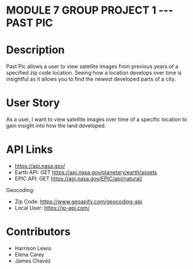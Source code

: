 
# MODULE 7 GROUP PROJECT 1 --- PAST PIC

# Description
Past Pic allows a user to view satellite images from previous years of a specified zip code location.
Seeing how a location develops over time is insightful as it allows you to find the newest developed parts of a city.

# User Story
As a user, I want to view satellite images over time of a specific location to gain insight into how the land developed.

# API Links
* https://api.nasa.gov/
* Earth API: GET https://api.nasa.gov/planetary/earth/assets
* EPIC API: GET https://api.nasa.gov/EPIC/api/natural/

Geocoding: 
* Zip Code: https://www.geoapify.com/geocoding-api
* Local User: https://ip-api.com/

# Contributors
* Harrison Lewis
* Elena Carey
* James Chavez